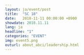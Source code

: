 ```yaml
---
layout: ja/event/post
title:  "SC 18"
date:   2018-11-11 00:00:00 +0900
showdate: 2018.11.11
lang: ja
headline: "1"
categories: "EVENT"
img: event5.png
outurl: about_abci/leadership.html
---
```

